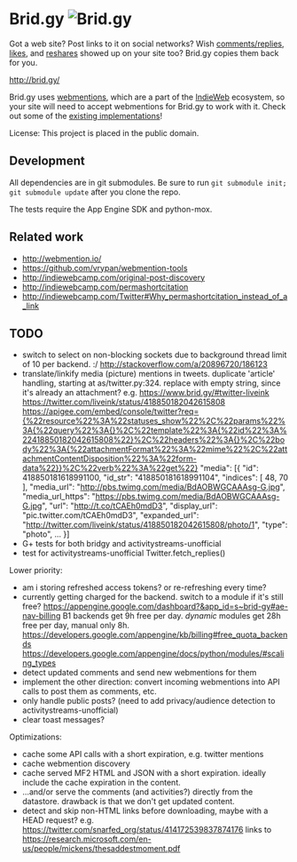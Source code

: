 Brid.gy ![Brid.gy](https://raw.github.com/snarfed/bridgy/master/static/bridgy_logo_128.jpg)
===

Got a web site? Post links to it on social networks? Wish
[comments/replies](http://indiewebcamp.com/comment),
[likes](http://indiewebcamp.com/like), and
[reshares](http://indiewebcamp.com/repost) showed up on your site too? Brid.gy
copies them back for you.

http://brid.gy/

Brid.gy uses [webmentions](http://www.webmention.org/), which are a part of the
[IndieWeb](http://indiewebcamp.com/) ecosystem, so your site will need to accept
webmentions for Brid.gy to work with it. Check out some of the
[existing implementations](http://indiewebcamp.com/webmention#Implementations)!

License: This project is placed in the public domain.


Development
---
All dependencies are in git submodules. Be sure to run
`git submodule init; git submodule update` after you clone the repo.

The tests require the App Engine SDK and python-mox.


Related work
---
* http://webmention.io/
* https://github.com/vrypan/webmention-tools
* http://indiewebcamp.com/original-post-discovery
* http://indiewebcamp.com/permashortcitation
* http://indiewebcamp.com/Twitter#Why_permashortcitation_instead_of_a_link


TODO
---

* switch to select on non-blocking sockets due to background thread limit of 10
  per backend. :/ http://stackoverflow.com/a/20896720/186123
* translate/linkify media (picture) mentions in tweets.
  duplicate 'article' handling, starting at as/twitter.py:324. replace with
  empty string, since it's already an attachment?
  e.g. https://www.brid.gy/#twitter-liveink
  https://twitter.com/liveink/status/418850182042615808
  https://apigee.com/embed/console/twitter?req={%22resource%22%3A%22statuses_show%22%2C%22params%22%3A{%22query%22%3A{}%2C%22template%22%3A{%22id%22%3A%22418850182042615808%22}%2C%22headers%22%3A{}%2C%22body%22%3A{%22attachmentFormat%22%3A%22mime%22%2C%22attachmentContentDisposition%22%3A%22form-data%22}}%2C%22verb%22%3A%22get%22}
  "media": [{
    "id": 418850181618991100,
    "id_str": "418850181618991104",
    "indices": [
      48,
      70
    ],
    "media_url": "http://pbs.twimg.com/media/BdAOBWGCAAAsg-G.jpg",
    "media_url_https": "https://pbs.twimg.com/media/BdAOBWGCAAAsg-G.jpg",
    "url": "http://t.co/tCAEh0mdD3",
    "display_url": "pic.twitter.com/tCAEh0mdD3",
    "expanded_url": "http://twitter.com/liveink/status/418850182042615808/photo/1",
    "type": "photo",
    ...
    }]
* G+ tests for both bridgy and activitystreams-unofficial
* test for activitystreams-unofficial Twitter.fetch_replies()

Lower priority:

* am i storing refreshed access tokens? or re-refreshing every time?
* currently getting charged for the backend. switch to a module if it's still
  free? https://appengine.google.com/dashboard?&app_id=s~brid-gy#ae-nav-billing
  B1 backends get 9h free per day. *dynamic* modules get 28h free per day,
  manual only 8h.
  https://developers.google.com/appengine/kb/billing#free_quota_backends
  https://developers.google.com/appengine/docs/python/modules/#scaling_types
* detect updated comments and send new webmentions for them
* implement the other direction: convert incoming webmentions into API calls to
  post them as comments, etc.
* only handle public posts? (need to add privacy/audience detection to
  activitystreams-unofficial)
* clear toast messages?

Optimizations:

* cache some API calls with a short expiration, e.g. twitter mentions
* cache webmention discovery
* cache served MF2 HTML and JSON with a short expiration. ideally include the
  cache expiration in the content.
* ...and/or serve the comments (and activities?) directly from the datastore.
  drawback is that we don't get updated content.
* detect and skip non-HTML links before downloading, maybe with a HEAD request?
  e.g. https://twitter.com/snarfed_org/status/414172539837874176 links to
  https://research.microsoft.com/en-us/people/mickens/thesaddestmoment.pdf
